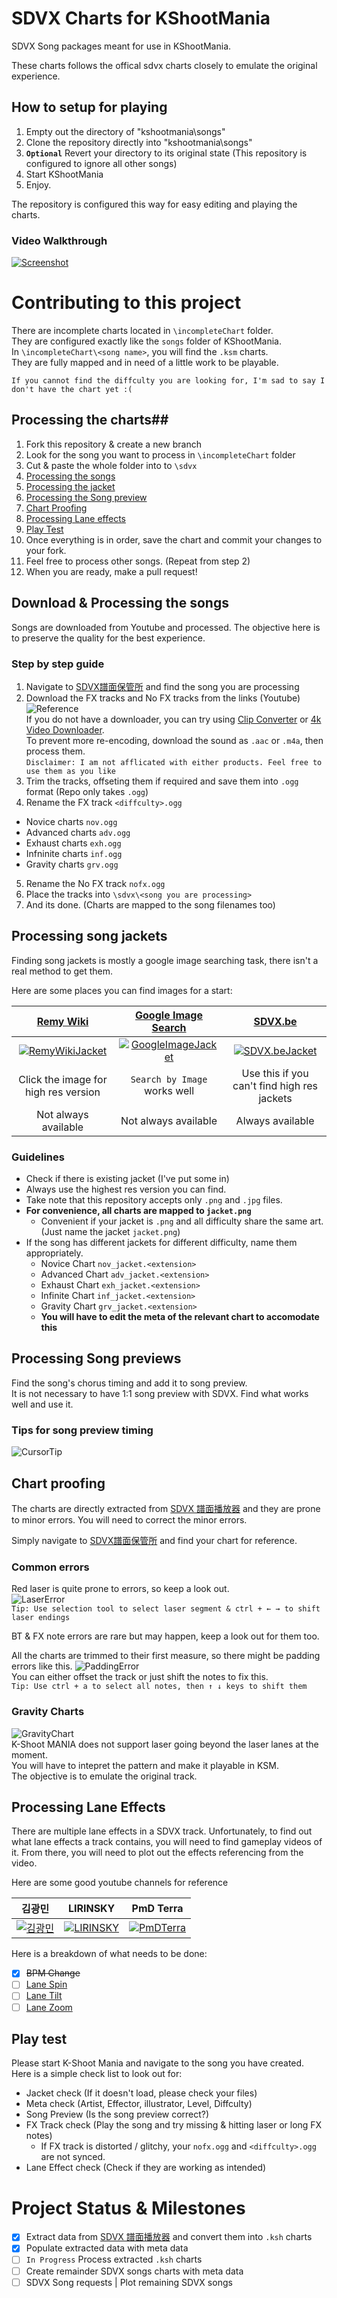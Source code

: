 # SDVX Charts for KShootMania #

SDVX Song packages meant for use in KShootMania. 

These charts follows the offical sdvx charts closely to emulate the original experience.

## How to setup for playing ##
1. Empty out the directory of "kshootmania\songs"
2. Clone the repository directly into "kshootmania\songs"
3. **`Optional`** Revert your directory to its original state (This repository is configured to ignore all other songs)
4. Start KShootMania
5. Enjoy.

The repository is configured this way for easy editing and playing the charts.

### Video Walkthrough ###
[![Screenshot](http://schinizer.github.io/kshootmaniasdvx/githubTutorials/VideoWalkthrough.png)](https://www.youtube.com/watch?v=3Sh1gX-e9JE)

# Contributing to this project #

There are incomplete charts located in `\incompleteChart` folder.  
They are configured exactly like the `songs` folder of KShootMania.  
In `\incompleteChart\<song name>`, you will find the `.ksm` charts.  
They are fully mapped and in need of a little work to be playable.  

`If you cannot find the diffculty you are looking for, I'm sad to say I don't have the chart yet :(`

## Processing the charts##
1. Fork this repository & create a new branch
2. Look for the song you want to process in `\incompleteChart` folder
3. Cut & paste the whole folder into to `\sdvx`
4. [Processing the songs](https://github.com/Schinizer/kshootmaniasdvx#download--processing-the-songs)
5. [Processing the jacket](https://github.com/Schinizer/kshootmaniasdvx#processing-song-jackets)
6. [Processing the Song preview](https://github.com/Schinizer/kshootmaniasdvx#processing-song-previews)
7. [Chart Proofing](https://github.com/Schinizer/kshootmaniasdvx#chart-proofing)
8. [Processing Lane effects](https://github.com/Schinizer/kshootmaniasdvx#processing-lane-effects)
9. [Play Test](https://github.com/Schinizer/kshootmaniasdvx#play-test)
10. Once everything is in order, save the chart and commit your changes to your fork. 
11. Feel free to process other songs. (Repeat from step 2)
12. When you are ready, make a pull request!
 
## Download & Processing the songs ##
Songs are downloaded from Youtube and processed. The objective here is to preserve the quality for the best experience.

### Step by step guide ###
1. Navigate to [SDVX譜面保管所](http://www.sdvx.be/) and find the song you are processing
2. Download the FX tracks and No FX tracks from the links (Youtube)  
![Reference](http://schinizer.github.io/kshootmaniasdvx/githubTutorials/SongDownload.png)  
If you do not have a downloader, you can try using [Clip Converter](http://www.clipconverter.cc/) or [4k Video Downloader](https://www.4kdownload.com/products/product-videodownloader).  
To prevent more re-encoding, download the sound as `.aac` or `.m4a`, then process them.  
`Disclaimer: I am not afflicated with either products. Feel free to use them as you like`
3. Trim the tracks, offseting them if required and save them into `.ogg` format (Repo only takes `.ogg`)
4. Rename the FX track `<diffculty>.ogg`
  * Novice charts `nov.ogg`
  * Advanced charts `adv.ogg`
  * Exhaust charts `exh.ogg`
  * Infninite charts `inf.ogg`
  * Gravity charts `grv.ogg`
5. Rename the No FX track `nofx.ogg`
6. Place the tracks into `\sdvx\<song you are processing>`  
7. And its done. (Charts are mapped to the song filenames too)

## Processing song jackets ##
Finding song jackets is mostly a google image searching task, there isn't a real method to get them.  

Here are some places you can find images for a start:  

[Remy Wiki](https://remywiki.com/SOUND_VOLTEX_Information) | [Google Image Search](https://images.google.com/) | [SDVX.be](http://www.sdvx.be/)
:------------: | :-------------: | :-------------:
[![RemyWikiJacket](http://schinizer.github.io/kshootmaniasdvx/githubTutorials/RemyWikiJacket.png)](https://remywiki.com/SOUND_VOLTEX_Information) | [![GoogleImageJacket](http://schinizer.github.io/kshootmaniasdvx/githubTutorials/GoogleImageSearch.png)](https://images.google.com/) | [![SDVX.beJacket](http://schinizer.github.io/kshootmaniasdvx/githubTutorials/SdvxBe.png)](http://www.sdvx.be/)
Click the image for high res version | `Search by Image` works well | Use this if you can't find high res jackets  
Not always available | Not always available | Always available  

### Guidelines ###
  - Check if there is existing jacket (I've put some in)
  - Always use the highest res version you can find.  
  - Take note that this repository accepts only `.png` and `.jpg` files.
  - **For convenience, all charts are mapped to `jacket.png`**
    - Convenient if your jacket is `.png` and all difficulty share the same art. (Just name the jacket `jacket.png`)
  - If the song has different jackets for different difficulty, name them appropriately.
    - Novice Chart `nov_jacket.<extension>`
    - Advanced Chart `adv_jacket.<extension>`
    - Exhaust Chart `exh_jacket.<extension>`
    - Infinite Chart `inf_jacket.<extension>`
    - Gravity Chart `grv_jacket.<extension>`
    - **You will have to edit the meta of the relevant chart to accomodate this**

## Processing Song previews ##
Find the song's chorus timing and add it to song preview.  
It is not necessary to have 1:1 song preview with SDVX. Find what works well and use it.  

### Tips for song preview timing ###
![CursorTip](http://schinizer.github.io/kshootmaniasdvx/githubTutorials/Cursor.gif)

## Chart proofing ##
The charts are directly extracted from [SDVX 譜面播放器](http://sdvx-sheet.github.io/) and they are prone to minor errors. You will need to correct the minor errors.  

Simply navigate to [SDVX譜面保管所](http://www.sdvx.be/) and find your chart for reference.

### Common errors ###
Red laser is quite prone to errors, so keep a look out.  
![LaserError](http://schinizer.github.io/kshootmaniasdvx/githubTutorials/LaserError.png)  
`Tip: Use selection tool to select laser segment & ctrl + ← → to shift laser endings`  

BT & FX note errors are rare but may happen, keep a look out for them too.  

All the charts are trimmed to their first measure, so there might be padding errors like this.
![PaddingError](http://schinizer.github.io/kshootmaniasdvx/githubTutorials/PaddingError.png)  
You can either offset the track or just shift the notes to fix this.  
`Tip: Use ctrl + a to select all notes, then ↑ ↓ keys to shift them`  

### Gravity Charts ###
![GravityChart](http://schinizer.github.io/kshootmaniasdvx/githubTutorials/GravityChart.png)  
K-Shoot MANIA does not support laser going beyond the laser lanes at the moment.  
You will have to intepret the pattern and make it playable in KSM.  
The objective is to emulate the original track.  

## Processing Lane Effects ##
There are multiple lane effects in a SDVX track. Unfortunately, to find out what lane effects a track contains, you will need to find gameplay videos of it. From there, you will need to plot out the effects referencing from the video.

Here are some good youtube channels for reference  

김광민 | LIRINSKY | PmD Terra  
:----------: | :-----------: | :----------: 
[![김광민](https://yt3.ggpht.com/-EaeNq__geTk/AAAAAAAAAAI/AAAAAAAAAAA/smob9qOjfEc/s900-c-k-no/photo.jpg)](https://www.youtube.com/channel/UCbb00aZbCf5_WDMSxXYQSVQ) | [![LIRINSKY](https://yt3.ggpht.com/-G9CsF3hZSdM/AAAAAAAAAAI/AAAAAAAAAAA/amfTSRooj4I/s900-c-k-no/photo.jpg)](https://www.youtube.com/user/lirinsky) | [![PmDTerra](https://yt3.ggpht.com/-Te8JewC4tVw/AAAAAAAAAAI/AAAAAAAAAAA/EXotiRWc7xw/s900-c-k-no/photo.jpg)](https://www.youtube.com/channel/UCh1i3ODEGeslRpIL50v7JtA)  

Here is a breakdown of what needs to be done:  
- [x] ~~BPM Change~~
- [ ] [Lane Spin](http://gfycat.com/RepentantFortunateItaliangreyhound)
- [ ] [Lane Tilt](http://gfycat.com/WellmadeExhaustedCarp)
- [ ] [Lane Zoom](http://gfycat.com/CircularBountifulBarasinga)

## Play test ##
Please start K-Shoot Mania and navigate to the song you have created.  
Here is a simple check list to look out for:  
- Jacket check (If it doesn't load, please check your files)
- Meta check (Artist, Effector, illustrator, Level, Diffculty)
- Song Preview (Is the song preview correct?)
- FX Track check (Play the song and try missing & hitting laser or long FX notes)
  - If FX track is distorted / glitchy, your `nofx.ogg` and `<diffculty>.ogg` are not synced.
- Lane Effect check (Check if they are working as intended)

# Project Status & Milestones #
- [x] Extract data from [SDVX 譜面播放器](http://sdvx-sheet.github.io/) and convert them into `.ksh` charts
- [x] Populate extracted data with meta data
- [ ] `In Progress` Process extracted `.ksh` charts
- [ ] Create remainder SDVX songs charts with meta data
- [ ] SDVX Song requests | Plot remaining SDVX songs
